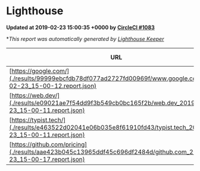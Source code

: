 
# Lighthouse

**Updated at 2019-02-23 15:00:35 +0000 by [CircleCI #1083](https://circleci.com/gh/ItinerisLtd/lighthouse-keeper-example/1083)**

**This report was automatically generated by [Lighthouse Keeper](https://github.com/itinerisltd/lighthouse-keeper)*

| URL | Performance | Accessibility | Best Practices | SEO | PWA | Updated At |
| --- | --- | --- | --- | --- | --- | --- |
| [https://google.com/](./results/99999ebcfdb78df077ad2727fd00969f/www.google.com_2019-02-23_15-00-12.report.json) | 0.95 | 0.71 | 0.93 | 0.8 | 0.58 | 2019-02-23T15:00:12.019Z |
| [https://web.dev/](./results/e09021ae7f54dd9f3b549cb0bc165f2b/web.dev_2019-02-23_15-00-11.report.json) | 0.91 | 0.93 | 1 | 0.91 | 1 | 2019-02-23T15:00:11.986Z |
| [https://typist.tech/](./results/e463522d02041e06b035e8f61910fd43/typist.tech_2019-02-23_15-00-11.report.json) | 1 |  |  |  |  | 2019-02-23T15:00:11.887Z |
| [https://github.com/pricing](./results/aae423b045c13965ddf45c696df2484d/github.com_2019-02-23_15-00-17.report.json) | 0.7 | 0.89 | 0.93 | 0.9 | 0.58 | 2019-02-23T15:00:17.214Z |
